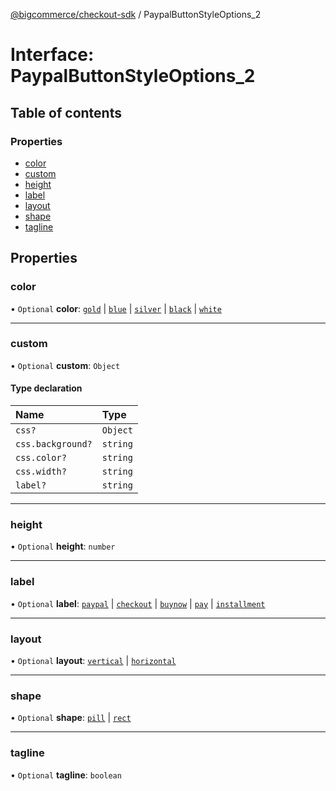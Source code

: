 [@bigcommerce/checkout-sdk](../README.md) / PaypalButtonStyleOptions_2

# Interface: PaypalButtonStyleOptions\_2

## Table of contents

### Properties

- [color](PaypalButtonStyleOptions_2.md#color)
- [custom](PaypalButtonStyleOptions_2.md#custom)
- [height](PaypalButtonStyleOptions_2.md#height)
- [label](PaypalButtonStyleOptions_2.md#label)
- [layout](PaypalButtonStyleOptions_2.md#layout)
- [shape](PaypalButtonStyleOptions_2.md#shape)
- [tagline](PaypalButtonStyleOptions_2.md#tagline)

## Properties

### color

• `Optional` **color**: [`gold`](../enums/StyleButtonColor.md#gold) \| [`blue`](../enums/StyleButtonColor.md#blue) \| [`silver`](../enums/StyleButtonColor.md#silver) \| [`black`](../enums/StyleButtonColor.md#black) \| [`white`](../enums/StyleButtonColor.md#white)

___

### custom

• `Optional` **custom**: `Object`

#### Type declaration

| Name | Type |
| :------ | :------ |
| `css?` | `Object` |
| `css.background?` | `string` |
| `css.color?` | `string` |
| `css.width?` | `string` |
| `label?` | `string` |

___

### height

• `Optional` **height**: `number`

___

### label

• `Optional` **label**: [`paypal`](../enums/StyleButtonLabel.md#paypal) \| [`checkout`](../enums/StyleButtonLabel.md#checkout) \| [`buynow`](../enums/StyleButtonLabel.md#buynow) \| [`pay`](../enums/StyleButtonLabel.md#pay) \| [`installment`](../enums/StyleButtonLabel.md#installment)

___

### layout

• `Optional` **layout**: [`vertical`](../enums/StyleButtonLayout.md#vertical) \| [`horizontal`](../enums/StyleButtonLayout.md#horizontal)

___

### shape

• `Optional` **shape**: [`pill`](../enums/StyleButtonShape.md#pill) \| [`rect`](../enums/StyleButtonShape.md#rect)

___

### tagline

• `Optional` **tagline**: `boolean`
